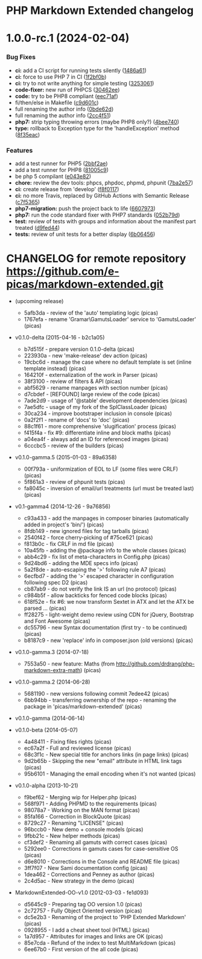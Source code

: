 # PHP Markdown Extended changelog

# 1.0.0-rc.1 (2024-02-04)


### Bug Fixes

* **ci:** add a CI script for running tests silently ([1486a61](https://github.com/e-picas/markdown-extended//commit/1486a6125bfd9e30e1284fd6b53a39b7ab775287))
* **ci:** force to use PHP 7 in CI ([1f2bf0b](https://github.com/e-picas/markdown-extended//commit/1f2bf0b9e20f1ce8f406244463927aa8de04184f))
* **ci:** try to not write anything for simple testing ([3253061](https://github.com/e-picas/markdown-extended//commit/325306181ac8fd6eac48edf5f10433eab6b39adc))
* **code-fixer:** new run of PHPCS ([30462ee](https://github.com/e-picas/markdown-extended//commit/30462eebab99b78011647e1119e79f3e8176f448))
* **code:** try to be PHP8 compliant ([eec71af](https://github.com/e-picas/markdown-extended//commit/eec71af45bf81edba785b8b4feb435a7947d21c0))
* fi/then/else in Makefile ([c9d601c](https://github.com/e-picas/markdown-extended//commit/c9d601c44a2d7fe454efcc0123ef27db76effaaa))
* full renaming the author info ([0bde62d](https://github.com/e-picas/markdown-extended//commit/0bde62d8422fb632e23f267ce3ed1085a4b1b562))
* full renaming the author info ([2cc4f51](https://github.com/e-picas/markdown-extended//commit/2cc4f5177f7d76630269396cd41f654620ff6568))
* **php7:** strip typing throwing errors (maybe PHP8 only?) ([4bee740](https://github.com/e-picas/markdown-extended//commit/4bee7407678310877201aee1f7e39f4ce2dc300a))
* **type:** rollback to Exception type for the 'handleException' method ([8f35eac](https://github.com/e-picas/markdown-extended//commit/8f35eacde6fc95eed05277b7758500480fc55f7e))


### Features

* add a test runner for PHP5 ([2bbf2ae](https://github.com/e-picas/markdown-extended//commit/2bbf2ae93669d0b8433c5c402bd5ccbd291b78ff))
* add a test runner for PHP8 ([81005c9](https://github.com/e-picas/markdown-extended//commit/81005c9f18989d37b40f83e149d3167e40d0bb33))
* be php 5 compilant ([e043e82](https://github.com/e-picas/markdown-extended//commit/e043e8219a3e6ef48e0582eb698e5ee072a2ee1d))
* **chore:** review the dev tools: phpcs, phpdoc, phpmd, phpunit ([7ba2e57](https://github.com/e-picas/markdown-extended//commit/7ba2e5744cba3d1da92566bbf32a5af3daf0b323))
* **ci:** create release from 'develop' ([f8f0117](https://github.com/e-picas/markdown-extended//commit/f8f01174ac5ed50dd0fd4d90e0ad335068bc65ec))
* **ci:** no more Travis, replaced by GitHub Actions with Semantic Release ([c7f5365](https://github.com/e-picas/markdown-extended//commit/c7f5365f9cdfcfb99fa7c8c6ba60214644329f61))
* **php7-migration:** push the project back to life ([6607973](https://github.com/e-picas/markdown-extended//commit/6607973d9f326ee0d94a5dc38908c9c27c16de4d))
* **php7:** run the code standard fixer with PHP7 standards ([052b79d](https://github.com/e-picas/markdown-extended//commit/052b79d975cc3d99cbdff16de2b31659032aa713))
* **test:** review of tests with groups and information about the manifest part treated ([d9fed44](https://github.com/e-picas/markdown-extended//commit/d9fed44685f388107d5d79631795017b38d0d785))
* **tests:** review of unit tests for a better display ([6b06456](https://github.com/e-picas/markdown-extended//commit/6b064566c8fad033823fe86f99cdc847e8ceb49c))

# CHANGELOG for remote repository  https://github.com/e-picas/markdown-extended.git


* (upcoming release)

    * 5afb3da - review of the 'auto' templating logic (picas)
    * 1767efa - rename 'Gramar\GamutsLoader' service to 'GamutsLoader' (picas)

* v0.1.0-delta (2015-04-16 - b2c1a05)

    * b7d515f - prepare version 0.1.0-delta (picas)
    * 223930a - new 'make-release' dev action (picas)
    * 19cbc6d - manage the case where no default template is set (inline template instead) (picas)
    * 164210f - externalization of the work in Parser (picas)
    * 38f3100 - review of filters & API (picas)
    * abf5629 - rename manpages with section number (picas)
    * d7cbdef - [REFOUND] large review of the code (picas)
    * 7ade2d9 - usage of '@stable' development dependencies (picas)
    * 7ae5dfc - usage of my fork of the SplClassLoader (picas)
    * 30ca234 - improve bootstraper inclusion in console (picas)
    * 0a2f2f1 - rename of 'docs' to 'doc' (picas)
    * 88c1f61 - more comprehensive 'slugification' process (picas)
    * f415f4a - fix #9: differentiate inline and block maths (picas)
    * a04ea4f - always add an ID for referenced images (picas)
    * 6cccbc5 - review of the builders (picas)

* v0.1.0-gamma.5 (2015-01-03 - 89a6358)

    * 00f793a - uniformization of EOL to LF (some files were CRLF) (picas)
    * 5f861a3 - review of phpunit tests (picas)
    * fa8045c - inversion of email/url treatments (url must be treated last) (picas)

* v0.1-gamma4 (2014-12-26 - 9a76856)

    * c93a433 - add the manpages in composer binaries (automatically added in project's 'bin/') (picas)
    * 8fdb149 - new ignored files for tag tarballs (picas)
    * 2540f42 - force cherry-picking of #75ce621 (picas)
    * f813b0c - fix CRLF in md file (picas)
    * 10a45fb - adding the @package info to the whole classes (picas)
    * abb4c29 - fix list of meta-characters in Config.php (picas)
    * 9d24bd6 - adding the MDE specs info (picas)
    * 5a2f8de - auto-escaping the '>' following rule A7 (picas)
    * 6ecfbd7 - adding the '>' escaped character in configuration following spec D2 (picas)
    * cb87ab9 - do not verify the link IS an url (no protocol) (picas)
    * c984b5f - allow backticks for fenced code blocks (picas)
    * 618f52e - fix #6: we now transform Sextet in ATX and let the ATX be parsed ... (picas)
    * ff28275 - light-weight demo review using CDN for jQuery, Bootstrap and Font Awesome (picas)
    * dc55796 - new Syntax documentation (first try - to be continued) (picas)
    * b8187c9 - new 'replace' info in composer.json (old versions) (picas)

* v0.1.0-gamma.3 (2014-07-18)

    * 7553a50 - new feature: Maths (from http://github.com/drdrang/php-markdown-extra-math) (picas)

* v0.1.0-gamma.2 (2014-06-28)

    * 5681190 - new versions following commit 7edee42 (picas)
    * 6bb94bb - transferring ownership of the repo - renaming the package in 'picas/markdown-extended' (picas)

* v0.1.0-gamma (2014-06-14)
* v0.1.0-beta (2014-05-07)

    * 4a48411 - Fixing files rights (picas)
    * ec67a2f - Full and reviewed license (picas)
    * 68c3f1c - New special title for anchors links (in page links) (picas)
    * 9d2b65b - Skipping the new "email" attribute in HTML link tags (picas)
    * 95b6101 - Managing the email encoding when it's not wanted (picas)

* v0.1.0-alpha (2013-10-21)

    * f9bef62 - Merging wip for Helper.php (picas)
    * 568f971 - Adding PHPMD to the requirements (picas)
    * 98078a7 - Working on the MAN format (picas)
    * 85fa166 - Correction in BlockQuote (picas)
    * 8729c27 - Renaming "LICENSE" (picas)
    * 96bccb0 - New demo + console models (picas)
    * 9fbb21c - New helper methods (picas)
    * cf3def2 - Renaming all gamuts with correct cases (picas)
    * 5292ee0 - Corrections in gamuts cases for case-sensitive OS (picas)
    * d6e8010 - Corrections in the Console and README file (picas)
    * 3ff7f07 - New Sami documentation config (picas)
    * 1dea462 - Corrections and Penney as author (picas)
    * 2c4d5ac - New strategy in the demo (picas)

* MarkdownExtended-OO-v1.0 (2012-03-03 - fe1d093)

    * d5645c9 - Preparing tag OO version 1.0 (picas)
    * 2c72757 - Fully Object Oriented version (picas)
    * dc5e2b3 - Renaming of the project to 'PHP Extended Markdown' (picas)
    * 0928955 - I add a cheat sheet tool (HTML) (picas)
    * 1a7d957 - Attributes for images and links are OK (picas)
    * 85e7cda - Refund of the index to test MultiMarkdown (picas)
    * 6ee67b0 - First version of the all code (picas)
